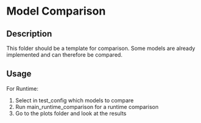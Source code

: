 # Model Comparison

## Description
This folder should be a template for comparison. Some models are already implemented and can therefore be compared.

## Usage
For Runtime:
1. Select in test_config which models to compare
2. Run main_runtime_comparison for a runtime comparison
3. Go to the plots folder and look at the results